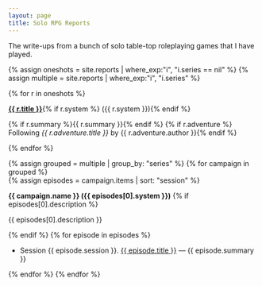 ```yaml
---
layout: page
title: Solo RPG Reports
---
```


The write-ups from a bunch of solo table-top roleplaying games that I have played.

{% assign oneshots = site.reports | where_exp:"i", "i.series == nil" %}
{% assign multiple = site.reports | where_exp:"i", "i.series" %}

<div>
  {% for r in oneshots %}
  
  <p><strong><a href="{{ r.url | relative_url }}">{{ r.title }}</a></strong>{% if r.system %} ({{ r.system }}){% endif %}</p>
    
  <p>{% if r.summary %}{{ r.summary }}{% endif %}
     {% if r.adventure %}<br/>Following <i>{{ r.adventure.title }}</i> by {{ r.adventure.author }}{% endif %}
  </p>
    
  {% endfor %}

  {% assign grouped = multiple | group_by: "series" %}
  {% for campaign in grouped %}  
    {% assign episodes = campaign.items | sort: "session" %}
  <p><strong>{{ campaign.name }} ({{ episodes[0].system }})</strong>
    {% if episodes[0].description %}
  <p>{{ episodes[0].description }}</p>
    {% endif %}
    {% for episode in episodes %}
  <ul>
  <li>Session {{ episode.session }}. <a href="{{ episode.url | relative_url }}">{{ episode.title }}</a> &mdash; {{ episode.summary }}</li>
  </ul>
    {% endfor %}
  {% endfor %}
  
</div>
